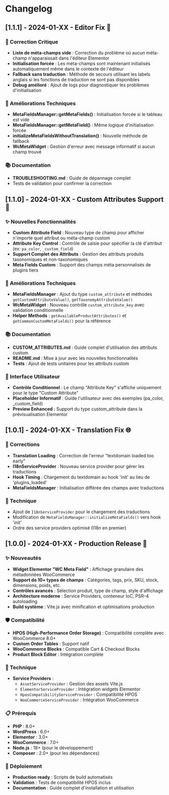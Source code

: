 # Changelog

## [1.1.1] - 2024-01-XX - Editor Fix 🔧

### 🐛 Correction Critique
- **Liste de méta-champs vide** : Correction du problème où aucun méta-champ n'apparaissait dans l'éditeur Elementor
- **Initialisation forcée** : Les méta-champs sont maintenant initialisés automatiquement même dans le contexte de l'éditeur
- **Fallback sans traduction** : Méthode de secours utilisant les labels anglais si les fonctions de traduction ne sont pas disponibles
- **Debug amélioré** : Ajout de logs pour diagnostiquer les problèmes d'initialisation

### 🔧 Améliorations Techniques
- **MetaFieldsManager::getMetaFields()** : Initialisation forcée si le tableau est vide
- **MetaFieldsManager::getMetaField()** : Même logique d'initialisation forcée
- **initializeMetaFieldsWithoutTranslation()** : Nouvelle méthode de fallback
- **WcMetaWidget** : Gestion d'erreur avec message informatif si aucun champ trouvé

### 📚 Documentation
- **TROUBLESHOOTING.md** : Guide de dépannage complet
- Tests de validation pour confirmer la correction

## [1.1.0] - 2024-01-XX - Custom Attributes Support 🎯

### ✨ Nouvelles Fonctionnalités
- **Custom Attribute Field** : Nouveau type de champ pour afficher n'importe quel attribut ou méta-champ custom
- **Attribute Key Control** : Contrôle de saisie pour spécifier la clé d'attribut (ex: `pa_color`, `_custom_field`)
- **Support Complet des Attributs** : Gestion des attributs produits taxonomiques et non-taxonomiques
- **Meta Fields Custom** : Support des champs méta personnalisés de plugins tiers

### 🔧 Améliorations Techniques
- **MetaFieldsManager** : Ajout du type `custom_attribute` et méthodes `getCustomAttributeValue()`, `getTaxonomyAttributeValue()`
- **WcMetaWidget** : Nouveau contrôle `custom_attribute_key` avec validation conditionnelle
- **Helper Methods** : `getAvailableProductAttributes()` et `getCommonCustomMetaFields()` pour la référence

### 📚 Documentation
- **CUSTOM_ATTRIBUTES.md** : Guide complet d'utilisation des attributs custom
- **README.md** : Mise à jour avec les nouvelles fonctionnalités
- **Tests** : Ajout de tests unitaires pour les attributs custom

### 🎨 Interface Utilisateur
- **Contrôle Conditionnel** : Le champ "Attribute Key" s'affiche uniquement pour le type "Custom Attribute"
- **Placeholder Informatif** : Guide l'utilisateur avec des exemples (pa_color, _custom_field)
- **Preview Enhanced** : Support du type custom_attribute dans la prévisualisation Elementor

## [1.0.1] - 2024-01-XX - Translation Fix 🌐

### 🐛 Corrections
- **Translation Loading** : Correction de l'erreur "textdomain loaded too early"
- **I18nServiceProvider** : Nouveau service provider pour gérer les traductions
- **Hook Timing** : Chargement du textdomain au hook 'init' au lieu de 'plugins_loaded'
- **MetaFieldsManager** : Initialisation différée des champs avec traductions

### 🔧 Technique
- Ajout de `I18nServiceProvider` pour le chargement des traductions
- Modification de `MetaFieldsManager::initializeMetaFields()` vers hook 'init'
- Ordre des service providers optimisé (I18n en premier)

## [1.0.0] - 2024-01-XX - Production Release 🚀

### ✨ Nouveautés
- **Widget Elementor "WC Meta Field"** : Affichage granulaire des métadonnées WooCommerce
- **Support de 10+ types de champs** : Catégories, tags, prix, SKU, stock, dimensions, poids, etc.
- **Contrôles avancés** : Sélection produit, type de champ, style d'affichage
- **Architecture moderne** : Service Providers, conteneur IoC, PSR-4 autoloading
- **Build système** : Vite.js avec minification et optimisations production

### 🛡️ Compatibilité
- **HPOS (High-Performance Order Storage)** : Compatibilité complète avec WooCommerce 8.0+
- **Custom Order Tables** : Support natif
- **WooCommerce Blocks** : Compatible Cart & Checkout Blocks
- **Product Block Editor** : Intégration complète

### 🔧 Technique
- **Service Providers** :
  - `AssetServiceProvider` : Gestion des assets Vite.js
  - `ElementorServiceProvider` : Intégration widgets Elementor
  - `HposCompatibilityServiceProvider` : Compatibilité HPOS
  - `WooCommerceServiceProvider` : Intégration WooCommerce

### 📋 Prérequis
- **PHP** : 8.0+
- **WordPress** : 6.0+
- **Elementor** : 3.0+
- **WooCommerce** : 7.0+
- **Node.js** : 18+ (pour le développement)
- **Composer** : 2.0+ (pour les dépendances)

### 🚀 Déploiement
- **Production ready** : Scripts de build automatisés
- **Validation** : Tests de compatibilité HPOS inclus
- **Documentation** : Guide complet d'installation et utilisation
